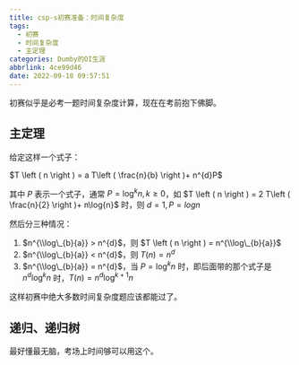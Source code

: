 ```yaml
---
title: csp-s初赛准备：时间复杂度
tags:
  - 初赛
  - 时间复杂度
  - 主定理
categories: Dumby的OI生涯
abbrlink: 4ce99d46
date: 2022-09-18 09:57:51
---
```


初赛似乎是必考一题时间复杂度计算，现在在考前抱下佛脚。

<!--more-->

## 主定理

给定这样一个式子：

$T \left ( n \right ) = a T\left ( \frac{n}{b}  \right )+ n^{d}P$

其中 $P$ 表示一个式子，通常 $P=\log^{k}{n},k \ge 0$，如 $T \left ( n \right ) = 2 T\left ( \frac{n}{2}  \right )+ n\log{n}$ 时，则 $d=1, P=log{n}$

然后分三种情况：

1. $n^{\\log\_{b}{a}} > n^{d}$，则 $T \left ( n \right ) = n^{\\log\_{b}{a}}$
2. $n^{\\log\_{b}{a}} < n^{d}$，则 $T \left ( n \right ) = n^{d}$
3. $n^{\\log\_{b}{a}} = n^{d}$，当 $P=\log^{k}{n}$ 时，即后面带的那个式子是 $n^{d}\log^{k}{n}$ 时，$T \left ( n \right ) = n^{d}\log^{k+1}{n}$

这样初赛中绝大多数时间复杂度题应该都能过了。

## 递归、递归树

最好懂最无脑，考场上时间够可以用这个。